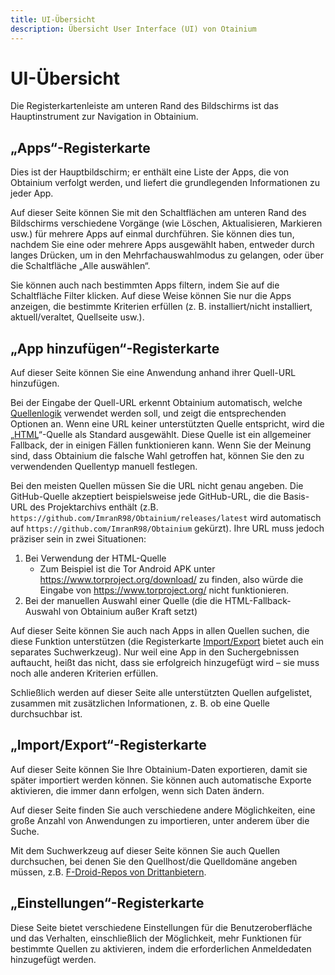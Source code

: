 ```yaml
---
title: UI-Übersicht
description: Übersicht User Interface (UI) von Otainium
---
```


# UI-Übersicht

Die Registerkartenleiste am unteren Rand des Bildschirms ist das Hauptinstrument zur Navigation in Obtainium.

## „Apps“-Registerkarte

Dies ist der Hauptbildschirm; er enthält eine Liste der Apps, die von Obtainium verfolgt werden, und liefert die grundlegenden Informationen zu jeder App.

Auf dieser Seite können Sie mit den Schaltflächen am unteren Rand des Bildschirms verschiedene Vorgänge (wie Löschen, Aktualisieren, Markieren usw.) für mehrere Apps auf einmal durchführen. Sie können dies tun, nachdem Sie eine oder mehrere Apps ausgewählt haben, entweder durch langes Drücken, um in den Mehrfachauswahlmodus zu gelangen, oder über die Schaltfläche „Alle auswählen“.

Sie können auch nach bestimmten Apps filtern, indem Sie auf die Schaltfläche Filter klicken. Auf diese Weise können Sie nur die Apps anzeigen, die bestimmte Kriterien erfüllen (z. B. installiert/nicht installiert, aktuell/veraltet, Quellseite usw.).

## „App hinzufügen“-Registerkarte

Auf dieser Seite können Sie eine Anwendung anhand ihrer Quell-URL hinzufügen.

Bei der Eingabe der Quell-URL erkennt Obtainium automatisch, welche [Quellenlogik](app_tracking.de.md/#grundlagen) verwendet werden soll, und zeigt die entsprechenden Optionen an. Wenn eine URL keiner unterstützten Quelle entspricht, wird die „[HTML](sources.de.md/#html)“-Quelle als Standard ausgewählt. Diese Quelle ist ein allgemeiner Fallback, der in einigen Fällen funktionieren kann. Wenn Sie der Meinung sind, dass Obtainium die falsche Wahl getroffen hat, können Sie den zu verwendenden Quellentyp manuell festlegen.

Bei den meisten Quellen müssen Sie die URL nicht genau angeben. Die GitHub-Quelle akzeptiert beispielsweise jede GitHub-URL, die die Basis-URL des Projektarchivs enthält (z.B. `https://github.com/ImranR98/Obtainium/releases/latest` wird automatisch auf `https://github.com/ImranR98/Obtainium` gekürzt). Ihre URL muss jedoch präziser sein in zwei Situationen:

1. Bei Verwendung der HTML-Quelle
      - Zum Beispiel ist die Tor Android APK unter https://www.torproject.org/download/ zu finden, also würde die Eingabe von https://www.torproject.org/ nicht funktionieren.
2. Bei der manuellen Auswahl einer Quelle (die die HTML-Fallback-Auswahl von Obtainium außer Kraft setzt)

Auf dieser Seite können Sie auch nach Apps in allen Quellen suchen, die diese Funktion unterstützen (die Registerkarte [Import/Export](„Import/Export“-Registerkarte) bietet auch ein separates Suchwerkzeug). Nur weil eine App in den Suchergebnissen auftaucht, heißt das nicht, dass sie erfolgreich hinzugefügt wird – sie muss noch alle anderen Kriterien erfüllen.

Schließlich werden auf dieser Seite alle unterstützten Quellen aufgelistet, zusammen mit zusätzlichen Informationen, z. B. ob eine Quelle durchsuchbar ist.

## „Import/Export“-Registerkarte

Auf dieser Seite können Sie Ihre Obtainium-Daten exportieren, damit sie später importiert werden können. Sie können auch automatische Exporte aktivieren, die immer dann erfolgen, wenn sich Daten ändern.

Auf dieser Seite finden Sie auch verschiedene andere Möglichkeiten, eine große Anzahl von Anwendungen zu importieren, unter anderem über die Suche.

Mit dem Suchwerkzeug auf dieser Seite können Sie auch Quellen durchsuchen, bei denen Sie den Quellhost/die Quelldomäne angeben müssen, z.B. [F-Droid-Repos von Drittanbietern](sources.de.md/#f-droid-third-party-repo).

## „Einstellungen“-Registerkarte

Diese Seite bietet verschiedene Einstellungen für die Benutzeroberfläche und das Verhalten, einschließlich der Möglichkeit, mehr Funktionen für bestimmte Quellen zu aktivieren, indem die erforderlichen Anmeldedaten hinzugefügt werden.
